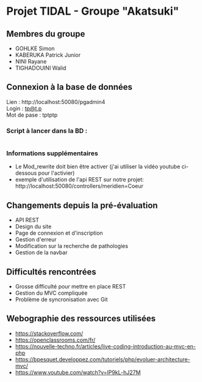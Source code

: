 # Projet TIDAL - Groupe "Akatsuki"

## Membres du groupe
- GOHLKE Simon
- KABERUKA Patrick Junior
- NINI Rayane
- TIGHADOUINI Walid

## Connexion à la base de données
Lien : http://localhost:50080/pgadmin4  
Login : tp@t.p  
Mot de pase : tptptp

### Script à lancer dans la BD :
```
```
### Informations supplémentaires
- Le Mod_rewrite doit bien être activer (j'ai utiliser la vidéo youtube ci-dessous pour l'activier)
- exemple d'utilisation de l'api REST sur notre projet: http://localhost:50080/controllers/meridien=Coeur

## Changements depuis la pré-évaluation
- API REST
- Design du site
- Page de connexion et d'inscription
- Gestion d'erreur
- Modification sur la recherche de pathologies
- Gestion de la navbar

## Difficultés rencontrées
- Grosse difficulté pour mettre en place REST
- Gestion du MVC compliquée
- Problème de syncronisation avec Git

## Webographie des ressources utilisées
- https://stackoverflow.com/
- https://openclassrooms.com/fr/
- https://nouvelle-techno.fr/articles/live-coding-introduction-au-mvc-en-php
- https://bpesquet.developpez.com/tutoriels/php/evoluer-architecture-mvc/
- https://www.youtube.com/watch?v=lP9kL-hJ27M 

